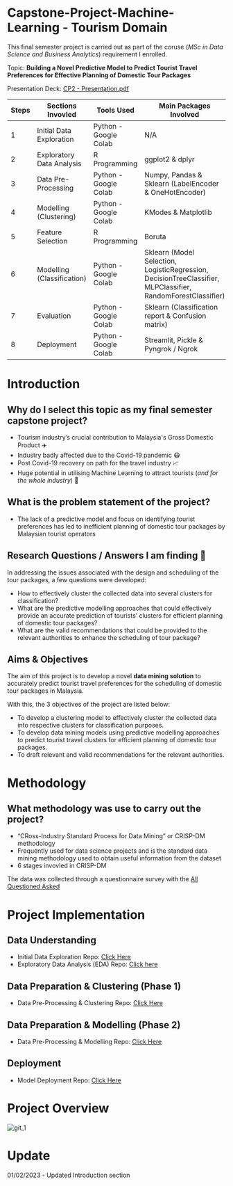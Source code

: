 # Capstone-Project-Machine-Learning - Tourism Domain
This final semester project is carried out as part of the coruse (*MSc in Data Science and Business Analytics*) requirement I enrolled.

Topic: **Building a Novel Predictive Model to Predict Tourist Travel Preferences for Effective Planning of Domestic Tour Packages**

Presentation Deck: [CP2 - Presentation.pdf](https://github.com/jasontanx/Capstone-Project-Machine-Learning/files/10558660/CP2.-.Presentation.pdf)

Steps | Sections Invovled | Tools Used | Main Packages Involved
--- | --- | --- | --- 
1 | Initial Data Exploration | Python - Google Colab | N/A 
2 | Exploratory Data Analysis | R Programming | ggplot2 & dplyr 
3 | Data Pre-Processing | Python - Google Colab | Numpy, Pandas & Sklearn (LabelEncoder & OneHotEncoder)
4 | Modelling (Clustering) | Python - Google Colab | KModes & Matplotlib 
5 | Feature Selection | R Programming | Boruta
6 | Modelling (Classification) | Python - Google Colab | Sklearn (Model Selection, LogisticRegression, DecisionTreeClassifier, MLPClassifier, RandomForestClassifier)
7 | Evaluation | Python - Google Colab | Sklearn (Classification report & Confusion matrix) 
8 | Deployment | Python - Google Colab | Streamlit, Pickle & Pyngrok / Ngrok 

# Introduction
## Why do I select this topic as my final semester capstone project?
- Tourism industry’s crucial contribution to Malaysia's Gross Domestic Product ✈️
- Industry badly affected due to the Covid-19 pandemic 😷
- Post Covid-19 recovery on path for the travel industry 📈
- Huge potential in utilising Machine Learning to attract tourists (*and for the whole industry*) 🤖

## What is the problem statement of the project?
- The lack of a predictive model and focus on identifying tourist preferences has led to inefficient planning of domestic tour packages by Malaysian tourist operators

## Research Questions / Answers I am finding 🌟
In addressing the issues associated with the design and scheduling of the tour packages, a few questions were developed:
- How to effectively cluster the collected data into several clusters for classification?
- What are the predictive modelling approaches that could effectively provide an accurate prediction of tourists’ clusters for efficient planning of domestic tour packages?
- What are the valid recommendations that could be provided to the relevant authorities to enhance the scheduling of tour package?

## Aims & Objectives
The aim of this project is to develop a novel **data mining solution** to accurately predict tourist travel preferences for the scheduling of domestic tour packages in Malaysia.

With this, the 3 objectives of the project are listed below:
- To develop a clustering model to effectively cluster the collected data into respective clusters for classification purposes.
- To develop data mining models using predictive modelling approaches to predict tourist travel clusters for efficient planning of domestic tour packages.
- To draft relevant and valid recommendations for the relevant authorities.

# Methodology
## What methodology was use to carry out the project?
- “CRoss-Industry Standard Process for Data Mining” or CRISP-DM methodology 
- Frequently used for data science projects and is the standard data mining methodology used to obtain useful information from the dataset
- 6 stages invovled in CRISP-DM

The data was collected through a questionnaire survey with the [All Questioned Asked](https://docs.google.com/document/d/1-F5-BUVTxxIqGTwiTcCSBmVmTaE4-8XCIREsdPRw248/edit)

# Project Implementation
## Data Understanding
- Initial Data Exploration Repo: [Click Here](https://github.com/jasontanx/Capstone-Project-Machine-Learning/tree/master/Initial%20Data%20Exploration)
- Exploratory Data Analysis (EDA) Repo: [Click here](https://github.com/jasontanx/Capstone-Project-Machine-Learning/tree/master/Exploratory%20Data%20Analysis)

## Data Preparation & Clustering (Phase 1)
- Data Pre-Processing & Clustering Repo: [Click Here](https://github.com/jasontanx/Capstone-Project-Machine-Learning/tree/master/Data%20Pre--Processing%20%26%20Clustering)

## Data Preparation & Modelling (Phase 2)
- Data Pre-Processing & Modelling Repo: [Click Here](https://github.com/jasontanx/Capstone-Project-Machine-Learning/tree/master/Data%20Pre-Processing%20%26%20Modelling)

## Deployment
- Model Deployment Repo: [Click Here](https://github.com/jasontanx/Capstone-Project-Machine-Learning/tree/master/Model%20Deployment)


# Project Overview
![git_1](https://user-images.githubusercontent.com/116934441/215822321-ae8134b8-8f66-4604-bca5-5810b564905d.png)

# Update
01/02/2023 - Updated Introduction section

